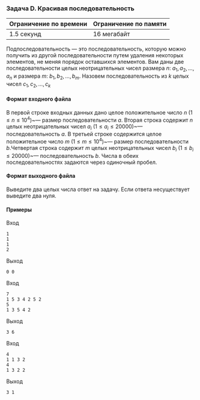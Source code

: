 

### Задача D. Красивая последовательность

| Ограничение по времени      | Ограничение по памяти         |
|:----------------------------|:------------------------------|
|1.5 секунд|16 мегабайт|

Подпоследовательность — это последовательность, которую можно получить из другой последовательности путем удаления некоторых элементов, не меняя порядок оставшихся элементов. 
Вам даны две последовательности целых неотрицательных чисел размера $n$: $a_1, a_2, \ldots, a_n$ и  размера $m$:  $b_1, b_2, \ldots, b_m$. Назовем последовательность из $k$ целых чисел $c_1, c_2, \ldots, c_k$

#### Формат входного файла

В первой строке входных данных дано целое положительное число $n$ ($1 \le n \le 10^4$)~— размер последовательности $a$. Вторая строка содержит $n$ целых неотрицательных чисел $a_i$ ($1 \le a_i \le 20000$)~— последовательность $a$. В третьей строке содержится целое положительное число $m$ ($1 \le m \le 10^4$)~— размер последовательности $b$.Четвертая строка содержит $m$ целых неотрицательных чисел $b_i$ ($1 \le b_i \le 20000$)~— последовательность $b$. Числа в обеих последовательностях задаются через одиночный пробел.


#### Формат выходного файла

Выведите два целых числа ответ на задачу. Если ответа несуществует выведите два нуля.

#### Примеры

Вход
```
1
1
1
2
```

Выход
```
0 0
```
Вход
```
7
1 5 3 4 2 5 2
5
1 3 5 4 2
```

Выход
```
3 6
```
Вход
```
4
1 1 3 2
4
1 3 2 2
```

Выход
```
3 1
```
